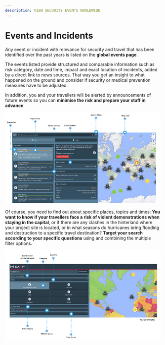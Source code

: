 ```yaml
---
description: VIEW SECURITY EVENTS WORLDWIDE
---
```


# Events and Incidents

Any event or incident with relevance for security and travel that has been identified over the past years is listed on the **global events page**. 

The events listed provide structured and comparable information such as risk category, date and time, impact and exact location of incidents, added by a direct link to news sources. That way you get an insight to what happened on the ground and consider if security or medical prevention measures have to be adjusted. 

In addition, you and your travellers will be alerted by announcements of future events so you can **minimise the risk and prepare your staff in advance**.

![Global Events View](../.gitbook/assets/global-events-view.png)

Of course, you need to find out about specific places, topics and times: **You want to know if your travellers face a risk of violent demonstrations when staying in the capital**, or if there are any clashes in the hinterland where your project site is located, or in what seasons do hurricanes bring flooding and destruction to a specific travel destination? **Target your search according to your specific questions** using and combining the multiple filter options.

![](../.gitbook/assets/filter-options.png)

